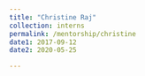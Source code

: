 ```yaml
---
title: "Christine Raj"
collection: interns
permalink: /mentorship/christine
date1: 2017-09-12
date2: 2020-05-25

---
```

